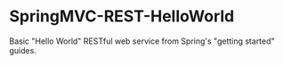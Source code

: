# SpringMVC-REST-HelloWorld
Basic "Hello World" RESTful web service from Spring's "getting started" guides.
